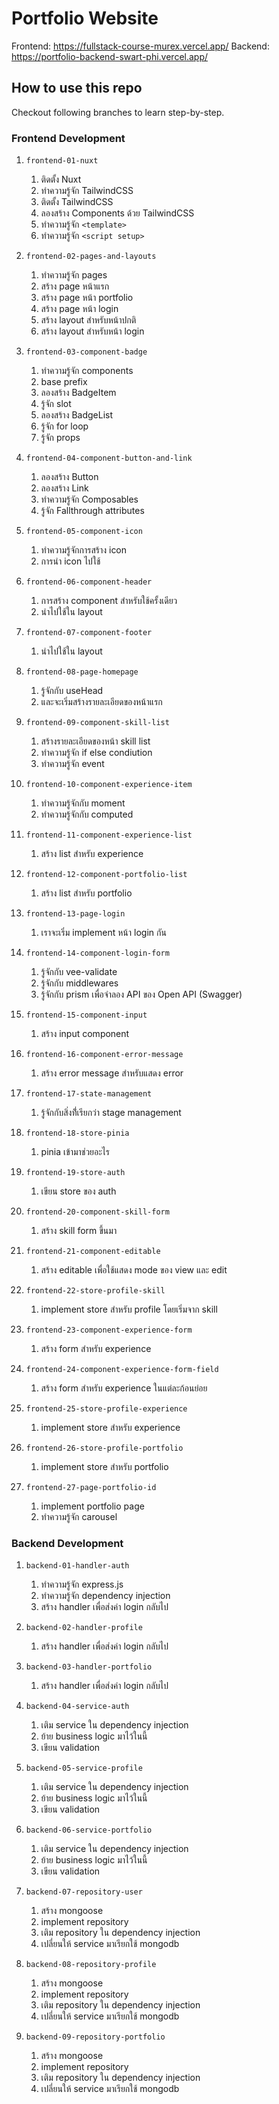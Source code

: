 # Portfolio Website

Frontend: https://fullstack-course-murex.vercel.app/
Backend: https://portfolio-backend-swart-phi.vercel.app/

## How to use this repo

Checkout following branches to learn step-by-step.

### Frontend Development

1. `frontend-01-nuxt`
   1. ติดตั้ง Nuxt
   2. ทำความรู้จัก TailwindCSS
   3. ติดตั้ง TailwindCSS 
   4. ลองสร้าง Components ด้วย TailwindCSS
   5. ทำความรู้จัก `<template>`
   6. ทำความรู้จัก `<script setup>`

2. `frontend-02-pages-and-layouts`
   1. ทำความรู้จัก pages
   2. สร้าง page หน้าแรก
   3. สร้าง page หน้า portfolio
   4. สร้าง page หน้า login
   5. สร้าง layout สำหรับหน้าปกติ
   6. สร้าง layout สำหรับหน้า login

3. `frontend-03-component-badge`
   1. ทำความรู้จัก components
   2. base prefix
   3. ลองสร้าง BadgeItem
   4. รู้จัก slot
   5. ลองสร้าง BadgeList
   6. รู้จัก for loop
   7. รู้จัก props

4. `frontend-04-component-button-and-link`
   1. ลองสร้าง Button
   2. ลองสร้าง Link
   3. ทำความรู้จัก Composables
   4. รู้จัก Fallthrough attributes

5. `frontend-05-component-icon`
   1. ทำความรู้จักการสร้าง icon
   2. การนำ icon ไปใช้

6. `frontend-06-component-header`
   1. การสร้าง component สำหรับใช้ครั้งเดียว
   2. นำไปใช้ใน layout

7. `frontend-07-component-footer`
   1. นำไปใช้ใน layout

8. `frontend-08-page-homepage`
   1. รู้จักกับ useHead
   2. และจะเริ่มสร้างรายละเอียดของหน้าแรก

9. `frontend-09-component-skill-list`
   1. สร้างรายละเอียดของหน้า skill list
   2. ทำความรู้จัก if else condiution
   3. ทำความรู้จัก event

10. `frontend-10-component-experience-item`
    1. ทำความรู้จักกับ moment
    2. ทำความรู้จักกับ computed

11. `frontend-11-component-experience-list`
    1. สร้าง list สำหรับ experience

12. `frontend-12-component-portfolio-list`
    1. สร้าง list สำหรับ portfolio

13. `frontend-13-page-login`
    1. เราจะเริ่ม implement หน้า login กัน

14. `frontend-14-component-login-form`
    1. รู้จักกับ vee-validate
    2. รู้จักกับ middlewares
    3. รู้จักกับ prism เพื่อจำลอง API ของ Open API (Swagger)

15. `frontend-15-component-input`
    1. สร้าง input component

16. `frontend-16-component-error-message`
    1. สร้าง error message สำหรับแสดง error

17. `frontend-17-state-management`
    1. รู้จักกับสิ่งที่้เรียกว่า stage management

18. `frontend-18-store-pinia`
    1. pinia เข้ามาช่วยอะไร

19. `frontend-19-store-auth`
    1. เขียน store ของ auth

20. `frontend-20-component-skill-form`
    1. สร้าง skill form ขึ้นมา

21. `frontend-21-component-editable`
    1. สร้าง editable เพื่อใช้แสดง mode ของ view และ edit

22. `frontend-22-store-profile-skill`
    1. implement store สำหรับ profile โดยเริ่มจาก skill

23. `frontend-23-component-experience-form`
    1. สร้าง form สำหรับ experience

24. `frontend-24-component-experience-form-field`
    1. สร้าง form สำหรับ experience ในแต่ละก้อนย่อย

25. `frontend-25-store-profile-experience`
    1. implement store สำหรับ experience

26. `frontend-26-store-profile-portfolio`
    1. implement store สำหรับ portfolio

27. `frontend-27-page-portfolio-id`
    1. implement portfolio page
    2. ทำความรู้จัก carousel

### Backend Development

1. `backend-01-handler-auth`
   1. ทำความรู้จัก express.js
   2. ทำความรู้จัก dependency injection
   3. สร้าง handler เพื่อส่งค่า login กลับไป
   
2. `backend-02-handler-profile`
   1. สร้าง handler เพื่อส่งค่า login กลับไป

3. `backend-03-handler-portfolio`
   1. สร้าง handler เพื่อส่งค่า login กลับไป

4. `backend-04-service-auth`
   1. เติม service ใน dependency injection
   2. ย้าย business logic มาไว้ในนี้
   3. เขียน validation

5. `backend-05-service-profile`
   1. เติม service ใน dependency injection
   2. ย้าย business logic มาไว้ในนี้
   3. เขียน validation

6. `backend-06-service-portfolio`
   1. เติม service ใน dependency injection
   2. ย้าย business logic มาไว้ในนี้
   3. เขียน validation

7. `backend-07-repository-user`
   1. สร้าง mongoose
   2. implement repository 
   3. เติม repository ใน dependency injection
   4. เปลี่ยนให้ service มาเรียกใช้ mongodb

8. `backend-08-repository-profile`
   1. สร้าง mongoose
   2. implement repository 
   3. เติม repository ใน dependency injection
   4. เปลี่ยนให้ service มาเรียกใช้ mongodb

9. `backend-09-repository-portfolio`
   1. สร้าง mongoose
   2. implement repository 
   3. เติม repository ใน dependency injection
   4. เปลี่ยนให้ service มาเรียกใช้ mongodb

